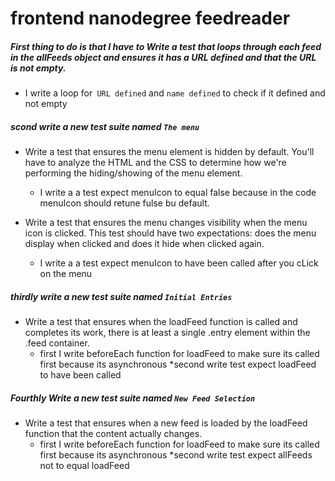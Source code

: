 
# frontend nanodegree feedreader

#####  __First__ thing to do is that I have to Write a test that loops through each feed in the allFeeds object and ensures it has a URL defined and that the URL is not empty. 
* I write a loop for` URL defined` and `name defined` to check if it defined and not empty 

#####  __scond__ write a new test suite named `The menu`
* Write a test that ensures the menu element is hidden by default. You'll have to analyze the HTML and the CSS to determine how we're performing the hiding/showing of the menu element.
  * I write a a test expect menuIcon to equal false because in the code menuIcon    should retune fulse bu default.

* Write a test that ensures the menu changes visibility when the menu icon is clicked. This test should have two expectations: does the menu display when clicked and does it hide when clicked again.
    * I write a a test expect menuIcon to have been called after you cLick on the menu 

##### __thirdly__ write a new test suite named `Initial Entries`
* Write a test that ensures when the loadFeed function is called and completes its work, there is at least a single .entry element within the .feed container.
   * first I write beforeEach function for loadFeed to make sure its called first because its asynchronous
   *second write test expect loadFeed to have been called

##### __Fourthly__ Write a new test suite named `New Feed Selection`
* Write a test that ensures when a new feed is loaded by the loadFeed function that the content actually changes.
   * first I write beforeEach function for loadFeed to make sure its called first because its asynchronous
   *second write test expect allFeeds not to equal loadFeed
